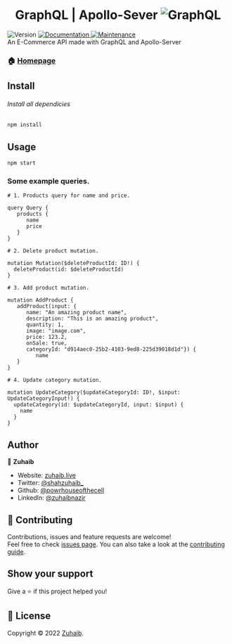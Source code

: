 <h1 align="center">GraphQL | Apollo-Sever  <img alt="GraphQL" src="https://img.shields.io/badge/Apollo%20GraphQL-311C87?&style=for-the-badge&logo=Apollo%20GraphQL&logoColor=white" /> </h1>

<p>
  <img alt="Version" src="https://img.shields.io/badge/version-1.0.0-blue.svg?cacheSeconds=2592000" />
  <a href="https://github.com/powrhouseofthecell/GraphQL#readme" target="_blank">
    <img alt="Documentation" src="https://img.shields.io/badge/documentation-yes-brightgreen.svg" />
  </a>
  <a href="https://github.com/powrhouseofthecell/GraphQL/graphs/commit-activity" target="_blank">
    <img alt="Maintenance" src="https://img.shields.io/badge/Maintained%3F-yes-green.svg" />
  </a> <br>
 An E-Commerce API made with GraphQL and  Apollo-Server

### 🏠 [Homepage](https://github.com/powrhouseofthecell/GraphQL#readme)

## Install

###### Install all dependicies

```sh
npm install
```

## Usage

```sh
npm start
```

### Some example queries.

```
# 1. Products query for name and price.

query Query {
   products {
      name
      price
   }
}
```

```
# 2. Delete product mutation.

mutation Mutation($deleteProductId: ID!) {
  deleteProduct(id: $deleteProductId)
}
```

```
# 3. Add product mutation.

mutation AddProduct {
   addProduct(input: {
      name: "An amazing product name",
      description: "This is an amazing product",
      quantity: 1,
      image: "image.com",
      price: 123.2,
      onSale: true,
      categoryId: "d914aec0-25b2-4103-9ed8-225d39018d1d"}) {
         name
   }
}
```

```
# 4. Update category mutation.

mutation UpdateCategory($updateCategoryId: ID!, $input: UpdateCategoryInput!) {
  updateCategory(id: $updateCategoryId, input: $input) {
    name
  }
}
```

## Author

👤 **Zuhaib**

-  Website: [zuhaib.live](https://zuhaib.live)
-  Twitter: [@shahzuhaib\_](https://twitter.com/shahzuhaib_)
-  Github: [@powrhouseofthecell](https://github.com/powrhouseofthecell)
-  LinkedIn: [@zuhaibnazir](https://linkedin.com/in/zuhaibnazir)

## 🤝 Contributing

Contributions, issues and feature requests are welcome!<br />Feel free to check [issues page](https://github.com/powrhouseofthecell/GraphQL/issues). You can also take a look at the [contributing guide](https://github.com/powrhouseofthecell/GraphQL/blob/master/CONTRIBUTING.md).

## Show your support

Give a ⭐️ if this project helped you!

## 📝 License

Copyright © 2022 [Zuhaib](https://github.com/powrhouseofthecell).<br />
